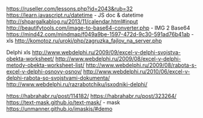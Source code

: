  https://ruseller.com/lessons.php?id=2043&rub=32
 https://learn.javascript.ru/datetime - JS doc & datetime
 http://shpargalkablog.ru/2013/11/calendar.html#input
 http://beautifytools.com/image-to-base64-converter.php - IMG 2 Base64
 https://mind42.com/mindmap/f049a9be-1597-472d-9c30-591ad76b41ab - xls
 http://komotoz.ru/uroki/php/zagruzka_fajlov_na_server.php
 
 Delphi xls
 http://www.webdelphi.ru/2009/09/excel-v-delphi-svojstva-obekta-worksheet/
 http://www.webdelphi.ru/2009/08/excel-v-delphi-metody-obekta-worksheet-list/
 http://www.webdelphi.ru/2009/08/rabota-s-excel-v-delphi-osnovy-osnov/
 http://www.webdelphi.ru/2010/06/excel-v-delphi-rabota-so-svojstvami-dokumenta/
 http://www.webdelphi.ru/razrabotchiku/isxodniki-delphi/ 
 
 https://habrahabr.ru/post/114182/
 https://habrahabr.ru/post/323264/
 https://text-mask.github.io/text-mask/ - mask
 https://unmanner.github.io/imaskjs/#demo